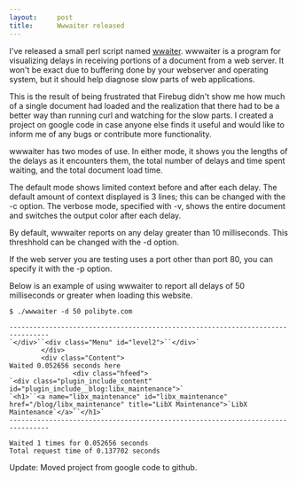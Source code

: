 ```yaml
---
layout:     post
title:      Wwwaiter released
---
```



I've released a small perl script named [wwaiter](https///github.com/sciurus/wwwaiter). wwwaiter is a program for visualizing delays in receiving portions of a document from a web server. It won't be exact due to buffering done by your webserver and operating system, but it should help diagnose slow parts of web applications.

This is the result of being frustrated that Firebug didn't show me how much of a single document had loaded and the realization that there had to be a better way than running curl and watching for the slow parts. I created a project on google code in case anyone else finds it useful and would like to inform me of any bugs or contribute more functionality.

wwwaiter has two modes of use. In either mode, it shows you the lengths of the delays as it encounters them, the total number of delays and time spent waiting, and the total document load time.

The default mode shows limited context before and after each delay. The default amount of context displayed is 3 lines; this can be changed with the -c option. The verbose mode, specified with -v, shows the entire document and switches the output color after each delay.

By default, wwwaiter reports on any delay greater than 10 milliseconds. This threshhold can be changed with the -d option.

If the web server you are testing uses a port other than port 80, you can specify it with the -p option.

Below is an example of using wwwaiter to report all delays of 50 milliseconds or greater when loading this website.

	
	$ ./wwwaiter -d 50 polibyte.com
	
	--------------------------------------------------------------------------------
	`</div>``<div class="Menu" id="level2">``</div>`
			</div> 
			<div class="Content">
	Waited 0.052656 seconds here
					<div class="hfeed">
	`<div class="plugin_include_content" id="plugin_include__blog:libx_maintenance">`
	`<h1>``<a name="libx_maintenance" id="libx_maintenance" href="/blog/libx_maintenance" title="LibX Maintenance">`LibX Maintenance`</a>``</h1>`
	--------------------------------------------------------------------------------
	
	Waited 1 times for 0.052656 seconds
	Total request time of 0.137702 seconds


Update: Moved project from google code to github.




